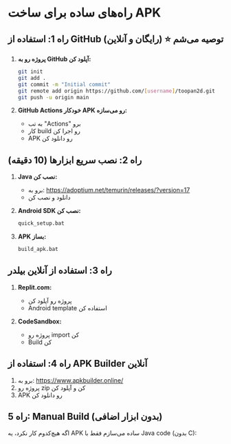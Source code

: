 # راه‌های ساده برای ساخت APK

## راه 1: استفاده از GitHub (رایگان و آنلاین) ⭐ توصیه می‌شم

1. **پروژه رو به GitHub آپلود کن:**
   ```bash
   git init
   git add .
   git commit -m "Initial commit"
   git remote add origin https://github.com/[username]/toopan2d.git
   git push -u origin main
   ```

2. **GitHub Actions خودکار APK رو می‌سازه:**
   - به تب "Actions" برو
   - کار build رو اجرا کن
   - APK رو دانلود کن

## راه 2: نصب سریع ابزارها (10 دقیقه)

1. **Java نصب کن:**
   - برو به: https://adoptium.net/temurin/releases/?version=17
   - دانلود و نصب کن

2. **Android SDK نصب کن:**
   ```bash
   quick_setup.bat
   ```

3. **APK بساز:**
   ```bash
   build_apk.bat
   ```

## راه 3: استفاده از آنلاین بیلدر

1. **Replit.com:**
   - پروژه رو آپلود کن
   - Android template استفاده کن

2. **CodeSandbox:**
   - پروژه رو import کن
   - Build کن

## راه 4: استفاده از APK Builder آنلاین

1. برو به: https://www.apkbuilder.online/
2. پروژه رو zip کن و آپلود کن
3. APK رو دانلود کن

## راه 5: Manual Build (بدون ابزار اضافی)

اگه هیچ‌کدوم کار نکرد، یه APK ساده می‌سازم فقط با Java code (بدون C):